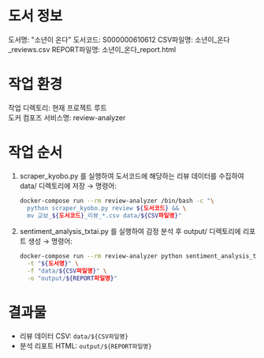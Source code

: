 # 도서 정보
도서명: "소년이 온다"
도서코드: S000000610612
CSV파일명: 소년이_온다_reviews.csv
REPORT파일명: 소년이_온다_report.html

# 작업 환경
작업 디렉토리: 현재 프로젝트 루트  
도커 컴포즈 서비스명: review-analyzer

# 작업 순서
1. scraper_kyobo.py 를 실행하여 도서코드에 해당하는 리뷰 데이터를 수집하여 data/ 디렉토리에 저장
   → 명령어:
   ```bash
   docker-compose run --rm review-analyzer /bin/bash -c "\
     python scraper_kyobo.py review ${도서코드} && \
     mv 교보_${도서코드}_리뷰_*.csv data/${CSV파일명}"
   ```

2. sentiment_analysis_txtai.py 를 실행하여 감정 분석 후 output/ 디렉토리에 리포트 생성
   → 명령어:
   ```bash
   docker-compose run --rm review-analyzer python sentiment_analysis_txtai.py \
     -t "${도서명}" \
     -f "data/${CSV파일명}" \
     -o "output/${REPORT파일명}"
   ```

# 결과물
- 리뷰 데이터 CSV: `data/${CSV파일명}`
- 분석 리포트 HTML: `output/${REPORT파일명}`
